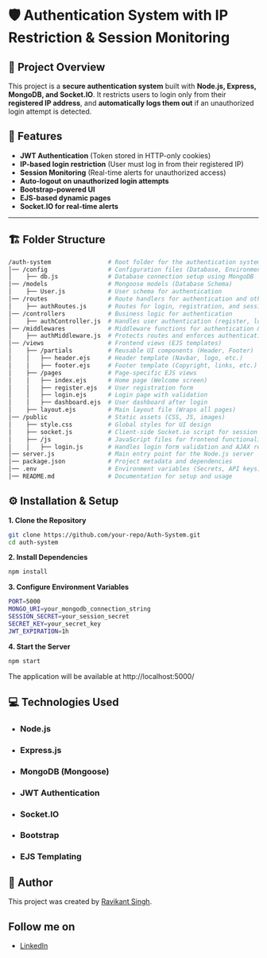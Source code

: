 # 🛡️ Authentication System with IP Restriction & Session Monitoring

## 📌 Project Overview
This project is a **secure authentication system** built with **Node.js, Express, MongoDB, and Socket.IO**. It restricts users to login only from their **registered IP address**, and **automatically logs them out** if an unauthorized login attempt is detected.

## 🚀 Features
- **JWT Authentication** (Token stored in HTTP-only cookies)
- **IP-based login restriction** (User must log in from their registered IP)
- **Session Monitoring** (Real-time alerts for unauthorized access)
- **Auto-logout on unauthorized login attempts**
- **Bootstrap-powered UI**
- **EJS-based dynamic pages**
- **Socket.IO for real-time alerts**

---

## 🏗️ Folder Structure
```bash
/auth-system                # Root folder for the authentication system
│── /config                 # Configuration files (Database, Environment settings, etc.)
│    ├── db.js              # Database connection setup using MongoDB
│── /models                 # Mongoose models (Database Schema)
│    ├── User.js            # User schema for authentication
│── /routes                 # Route handlers for authentication and other API endpoints
│    ├── authRoutes.js      # Routes for login, registration, and session monitoring
│── /controllers            # Business logic for authentication
│    ├── authController.js  # Handles user authentication (register, login, logout)
│── /middlewares            # Middleware functions for authentication & authorization
│    ├── authMiddleware.js  # Protects routes and enforces authentication rules
│── /views                  # Frontend views (EJS templates)
│    ├── /partials          # Reusable UI components (Header, Footer)
│    │   ├── header.ejs     # Header template (Navbar, logo, etc.)
│    │   ├── footer.ejs     # Footer template (Copyright, links, etc.)
│    ├── /pages             # Page-specific EJS views
│    │   ├── index.ejs      # Home page (Welcome screen)
│    │   ├── register.ejs   # User registration form
│    │   ├── login.ejs      # Login page with validation
│    │   ├── dashboard.ejs  # User dashboard after login
│    ├── layout.ejs         # Main layout file (Wraps all pages)
│── /public                 # Static assets (CSS, JS, images)
│    ├── style.css          # Global styles for UI design
│    ├── socket.js          # Client-side Socket.io script for session monitoring
│    ├── /js                # JavaScript files for frontend functionality
│    │   ├── login.js       # Handles login form validation and AJAX requests
│── server.js               # Main entry point for the Node.js server
│── package.json            # Project metadata and dependencies
│── .env                    # Environment variables (Secrets, API keys)
│── README.md               # Documentation for setup and usage
```
## ⚙️ Installation & Setup
**1. Clone the Repository**
```bash
git clone https://github.com/your-repo/Auth-System.git
cd auth-system
```
**2. Install Dependencies**
```bash
npm install
```
**3. Configure Environment Variables**
```bash
PORT=5000
MONGO_URI=your_mongodb_connection_string
SESSION_SECRET=your_session_secret
SECRET_KEY=your_secret_key
JWT_EXPIRATION=1h
```
**4. Start the Server**
```bash
npm start
```
The application will be available at http://localhost:5000/

## 💻 Technologies Used
- ### Node.js
- ### Express.js
- ### MongoDB (Mongoose)
- ### JWT Authentication
- ### Socket.IO
- ### Bootstrap
- ### EJS Templating

## 📝 Author
This project was created by [Ravikant Singh](https://github.com/ravikantsingh12).

## Follow me on

- [LinkedIn](https://www.linkedin.com/in/ravikant-singh-327a98241)
